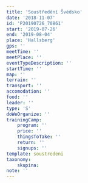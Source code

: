 ```yaml
---
title: 'Soustředění Švédsko'
date: '2018-11-07'
id: 'P20190726_70861'
start: '2019-07-26'
end: '2019-08-04'
place: 'Hallsberg'
gps: ''
meetTime: ''
meetPlace: ''
eventTypeDescription: ''
startTime: ''
map: ''
terrain: ''
transport: ''
accomodation: ''
food: ''
leader: ''
type: 'S'
doWeOrganize: ''
trainingCamp:
    program: ''
    price: ''
    thingsToTake: ''
    return: ''
    signups: ''
template: soustredeni
taxonomy:
    skupina:
note: ''
---
```

